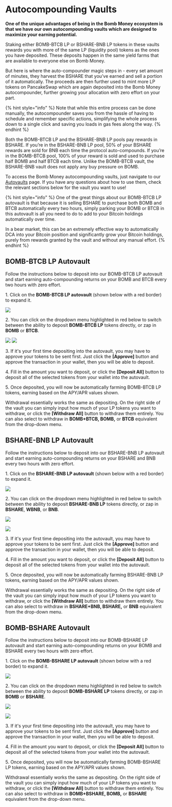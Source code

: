 # Autocompounding Vaults

**One of the unique advantages of being in the Bomb Money ecosystem is that we have our own autocompounding vaults which are designed to maximize your earning potential.**

Staking either BOMB-BTCB LP or BSHARE-BNB LP tokens in these vaults rewards you with more of the same LP (liquidity pool) tokens as the ones you have deposited. These deposits happen in the same yield farms that are available to everyone else on Bomb Money.

But here is where the auto-compounder magic steps in - every set amount of minutes, they harvest the BSHARE that you’ve earned and sell a portion of it automatically. The proceeds are then further used to mint more LP tokens on PancakeSwap which are again deposited into the Bomb Money autocompounder, further growing your allocation with zero effort on your part.

{% hint style="info" %}
Note that while this entire process can be done manually, the autocompounder saves you from the hassle of having to schedule and remember specific actions, simplifying the whole process down to a single click and saving you loads in gas fees along the way.
{% endhint %}

Both the BOMB-BTCB LP and the BSHARE-BNB LP pools pay rewards in BSHARE. If you’re in the BSHARE-BNB LP pool, 50% of your BSHARE rewards are sold for BNB each time the protocol auto-compounds. If you’re in the BOMB-BTCB pool, 100% of your reward is sold and used to purchase half BOMB and half BTCB each time. Unlike the BOMB-BTCB vault, the BSHARE-BNB vault does not apply any buy pressure on BOMB.

To access the Bomb Money autocompounding vaults, just navigate to our [Autovaults](https://www.bomb.farm/#/bsc) page. If you have any questions about how to use them, check the relevant sections below for the vault you want to use!

{% hint style="info" %}
One of the great things about our BOMB-BTCB LP autovault is that because it is selling BSHARE to purchase both BOMB and BTCB automatically every two hours, simply parking your BOMB or BTCB in this autovault is all you need to do to add to your Bitcoin holdings automatically over time.

In a bear market, this can be an extremely effective way to automatically DCA into your Bitcoin position and significantly grow your Bitcoin holdings, purely from rewards granted by the vault and without any manual effort.
{% endhint %}

## BOMB-BTCB LP Autovault

Follow the instructions below to deposit into our BOMB-BTCB LP autovault and start earning auto-compounding returns on your BOMB and BTCB every two hours with zero effort.

&#x20;1\. Click on the **BOMB-BTCB LP autovault** (shown below with a red border) to expand it.

![](<../.gitbook/assets/Autovaults 1.png>)

2\. You can click on the dropdown menu highlighted in red below to switch between the ability to deposit **BOMB-BTCB LP** tokens directly, or zap in **BOMB** or **BTCB**.

![](<../.gitbook/assets/image (10).png>) ![](<../.gitbook/assets/image (3).png>)

&#x20;3\. If it's your first time depositing into the autovault, you may have to approve your tokens to be sent first. Just click the **\[Approve]** button and approve the transaction in your wallet, then you will be able to deposit.

&#x20;4\. Fill in the amount you want to deposit, or click the **\[Deposit All]** button to deposit all of the selected tokens from your wallet into the autovault.

&#x20;5\. Once deposited, you will now be automatically farming BOMB-BTCB LP tokens, earning based on the APY/APR values shown.

Withdrawal essentially works the same as depositing. On the right side of the vault you can simply input how much of your LP tokens you want to withdraw, or click the **\[Withdraw All]** button to withdraw them entirely. You can also select to withdraw in **BOMB+BTCB, BOMB,** or **BTCB** equivalent from the drop-down menu.

## BSHARE-BNB LP Autovault

Follow the instructions below to deposit into our BSHARE-BNB LP autovault and start earning auto-compounding returns on your BSHARE and BNB every two hours with zero effort.

&#x20;1\. Click on the **BSHARE-BNB LP autovault** (shown below with a red border) to expand it.

![](<../.gitbook/assets/image (4) (1).png>)

2\. You can click on the dropdown menu highlighted in red below to switch between the ability to deposit **BSHARE-BNB LP** tokens directly, or zap in **BSHARE**, **WBNB**, or **BNB**.

![](<../.gitbook/assets/image (2).png>)

![](<../.gitbook/assets/image (7).png>)

&#x20;3\. If it's your first time depositing into the autovault, you may have to approve your tokens to be sent first. Just click the **\[Approve]** button and approve the transaction in your wallet, then you will be able to deposit.

&#x20;4\. Fill in the amount you want to deposit, or click the **\[Deposit All]** button to deposit all of the selected tokens from your wallet into the autovault.

&#x20;5\. Once deposited, you will now be automatically farming BSHARE-BNB LP tokens, earning based on the APY/APR values shown.

Withdrawal essentially works the same as depositing. On the right side of the vault you can simply input how much of your LP tokens you want to withdraw, or click the **\[Withdraw All]** button to withdraw them entirely. You can also select to withdraw in **BSHARE+BNB, BSHARE,** or **BNB** equivalent from the drop-down menu.

## BOMB-BSHARE Autovault

Follow the instructions below to deposit into our BOMB-BSHARE LP autovault and start earning auto-compounding returns on your BOMB and BSHARE every two hours with zero effort.

&#x20;1\. Click on the **BOMB-BSHARE LP autovault** (shown below with a red border) to expand it.

![](<../.gitbook/assets/Autovaults BOMBBSHARE.png>)

2\. You can click on the dropdown menu highlighted in red below to switch between the ability to deposit **BOMB-BSHARE LP** tokens directly, or zap in **BOMB** or **BSHARE**.

![](<../.gitbook/assets/image (1).png>)

![](<../.gitbook/assets/image (4).png>)

&#x20;3\. If it's your first time depositing into the autovault, you may have to approve your tokens to be sent first. Just click the **\[Approve]** button and approve the transaction in your wallet, then you will be able to deposit.

&#x20;4\. Fill in the amount you want to deposit, or click the **\[Deposit All]** button to deposit all of the selected tokens from your wallet into the autovault.

&#x20;5\. Once deposited, you will now be automatically farming BOMB-BSHARE LP tokens, earning based on the APY/APR values shown.

Withdrawal essentially works the same as depositing. On the right side of the vault you can simply input how much of your LP tokens you want to withdraw, or click the **\[Withdraw All]** button to withdraw them entirely. You can also select to withdraw in **BOMB+BSHARE, BOMB,** or **BSHARE** equivalent from the drop-down menu.
